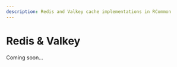 ```yaml
---
description: Redis and Valkey cache implementations in RCommon
---
```


# Redis & Valkey

Coming soon...
